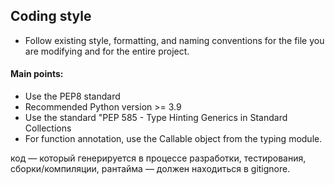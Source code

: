 ## Coding style

- Follow existing style, formatting, and naming conventions for the file you are modifying and for the entire project. 

#### Main points:

- Use the PEP8 standard
- Recommended Python version >= 3.9
- Use the standard "PEP 585 - Type Hinting Generics in Standard Collections
- For function annotation, use the Callable object from the typing module.

код — который генерируется в процессе разработки, тестирования, сборки/компиляции, рантайма — должен находиться в gitignore.
